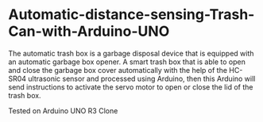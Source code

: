 # Automatic-distance-sensing-Trash-Can-with-Arduino-UNO
The automatic trash box is a garbage disposal device that is equipped with an automatic garbage box opener. 
A smart trash box that is able to open and close the garbage box cover automatically with the help of the HC-SR04 ultrasonic sensor and processed using Arduino, 
then this Arduino will send instructions to activate the servo motor to open or close the lid of the trash box.

Tested on Arduino UNO R3 Clone
